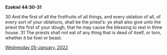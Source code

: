 **Ezekiel  44:30-31**

30 And the first of all the firstfruits of all things, and every oblation of all, of every sort of your oblations, shall be the priest’s: ye shall also give unto the priest the first of your dough, that he may cause the blessing to rest in thine house. 31 The priests shall not eat of any thing that is dead of itself, or torn, whether it be fowl or beast. 

[Wednesday 05-January, 2022](https://t.me/s/daily_scripture)
